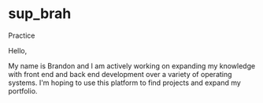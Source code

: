 # sup_brah
Practice


Hello,

My name is Brandon and I am actively working on expanding my knowledge with front end and back end development over a variety of operating systems. I'm hoping to use this platform to find projects and expand my portfolio. 

